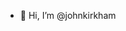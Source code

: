 - 👋 Hi, I’m @johnkirkham

<!---
johnkirkham/johnkirkham is a ✨ special ✨ repository because its `README.md` (this file) appears on your GitHub profile.
You can click the Preview link to take a look at your changes.
--->
